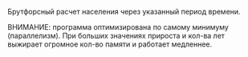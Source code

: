 Брутфорсный расчет населения через указанный период времени.

ВНИМАНИЕ: программа оптимизирована по самому минимуму (параллелизм). При больших значениях прироста и кол-ва лет выжирает огромное кол-во памяти и работает медленнее.

